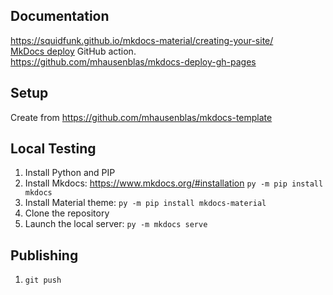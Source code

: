 ## Documentation
https://squidfunk.github.io/mkdocs-material/creating-your-site/  
[MkDocs deploy](https://github.com/marketplace/actions/deploy-mkdocs) GitHub action.  
https://github.com/mhausenblas/mkdocs-deploy-gh-pages

## Setup

Create from https://github.com/mhausenblas/mkdocs-template

## Local Testing

1. Install Python and PIP
2. Install Mkdocs: https://www.mkdocs.org/#installation `py -m pip install mkdocs`
3. Install Material theme: `py -m pip install mkdocs-material`
4. Clone the repository
5. Launch the local server: `py -m mkdocs serve`

## Publishing

1. `git push`